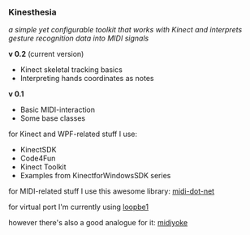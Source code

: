 ### **Kinesthesia** ###

*a simple yet configurable toolkit that works with Kinect and interprets gesture recognition data into MIDI signals*

**v 0.2** (current version)

- Kinect skeletal tracking basics
- Interpreting hands coordinates as notes

**v 0.1**

- Basic MIDI-interaction
- Some base classes

for Kinect and WPF-related stuff I use: 

- KinectSDK 
- Code4Fun 
- Kinect Toolkit  
- Examples from KinectforWindowsSDK series

for MIDI-related stuff I use this awesome library: [midi-dot-net](http://code.google.com/p/midi-dot-net/) 

for virtual port I'm currently using [loopbe1](http://nerds.de/en/loopbe1.html)

however there's also a good analogue for it: [midiyoke](http://www.midiox.com/myoke.htm)

